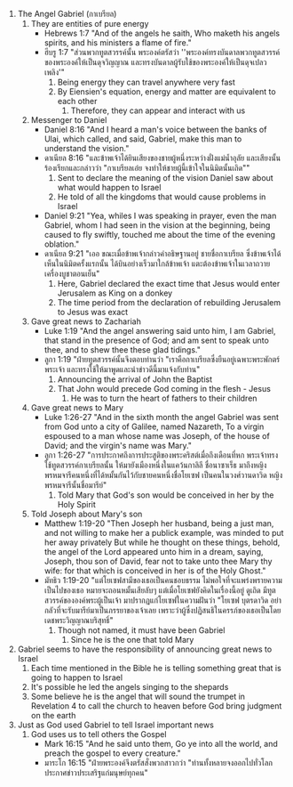 1. The Angel Gabriel (กาเบรียล)
	1. They are entities of pure energy
		- Hebrews 1:7 "And of the angels he saith, Who maketh his angels spirits, and his ministers a flame of fire."
		- ฮีบรู 1:7 "ส่วนพวกทูตสวรรค์นั้น พระองค์ตรัสว่า ''พระองค์ทรงบันดาลพวกทูตสวรรค์ของพระองค์ให้เป็นดุจวิญญาณ และทรงบันดาลผู้รับใช้ของพระองค์ให้เป็นดุจเปลวเพลิง'"
			1. Being energy they can travel anywhere very fast
			2. By Eiensien's equation, energy and matter are equivalent to each other
				1. Therefore, they can appear and interact with us
	2. Messenger to Daniel
		- Daniel 8:16 "And I heard a man's voice between the banks of Ulai, which called, and said, Gabriel, make this man to understand the vision."
		- ดาเนียล 8:16 "และข้าพเจ้าได้ยินเสียงของชายผู้หนึ่งระหว่างฝั่งแม่น้ำอุลัย และเสียงนั้นร้องเรียกและกล่าวว่า "กาเบรียลเอ๋ย จงทำให้ชายผู้นี้เข้าใจในนิมิตนั้นเถิด"" 
			1. Sent to declare the meaning of the vision Daniel saw about what would happen to Israel
			2. He told of all the kingdoms that would cause problems in Israel
		- Daniel 9:21 "Yea, whiles I was speaking in prayer, even the man Gabriel, whom I had seen in the vision at the beginning, being caused to fly swiftly, touched me about the time of the evening oblation."
		- ดาเนียล 9:21 "เออ ขณะเมื่อข้าพเจ้ากล่าวคำอธิษฐานอยู่ ชายชื่อกาเบรียล ซึ่งข้าพเจ้าได้เห็นในนิมิตครั้งแรกนั้น ได้บินอย่างเร็วมาใกล้ข้าพเจ้า แตะต้องข้าพเจ้าในเวลาถวายเครื่องบูชาตอนเย็น"
			1. Here, Gabriel declared the exact time that Jesus would enter Jerusalem as King on a donkey
			2. The time period from the declaration of rebuilding Jerusalem to Jesus was exact
	3. Gave great news to Zachariah
		- Luke 1:19 "And the angel answering said unto him, I am Gabriel, that stand in the presence of God; and am sent to speak unto thee, and to shew thee these glad tidings."
		- ลูกา 1:19 "ฝ่ายทูตสวรรค์นั้นจึงตอบท่านว่า "เราคือกาเบรียลซึ่งยืนอยู่เฉพาะพระพักตร์พระเจ้า และทรงใช้ให้มาพูดและนำข่าวดีนี้มาแจ้งกับท่าน"
			1. Announcing the arrival of John the Baptist
			2. That John would precede God coming in the flesh - Jesus
				1. He was to turn the heart of fathers to their children
	4. Gave great news to Mary
		- Luke 1:26-27 "And in the sixth month the angel Gabriel was sent from God unto a city of Galilee, named Nazareth, To a virgin espoused to a man whose name was Joseph, of the house of David; and the virgin's name was Mary."
		- ลูกา 1:26-27 "การประกาศถึงการประสูติของพระคริสต์เมื่อถึงเดือนที่หก พระเจ้าทรงใช้ทูตสวรรค์กาเบรียลนั้น ให้มายังเมืองหนึ่งในแคว้นกาลิลี ชื่อนาซาเร็ธ มาถึงหญิงพรหมจารีคนหนึ่งที่ได้หมั้นกันไว้กับชายคนหนึ่งชื่อโยเซฟ เป็นคนในวงศ์วานดาวิด หญิงพรหมจารีนั้นชื่อมารีย์"
			1. Told Mary that God's son would be conceived in her by the Holy Spirit
	5. Told Joseph about Mary's son
		- Matthew 1:19-20 "Then Joseph her husband, being a just man, and not willing to make her a publick example, was minded to put her away privately But while he thought on these things, behold, the angel of the Lord appeared unto him in a dream, saying, Joseph, thou son of David, fear not to take unto thee Mary thy wife: for that which is conceived in her is of the Holy Ghost."
		- มัทธิว 1:19-20 "แต่โยเซฟสามีของเธอเป็นคนชอบธรรม ไม่พอใจที่จะแพร่งพรายความเป็นไปของเธอ หมายจะถอนหมั้นเสียลับๆ แต่เมื่อโยเซฟยังคิดในเรื่องนี้อยู่ ดูเถิด มีทูตสวรรค์ขององค์พระผู้เป็นเจ้า มาปรากฏแก่โยเซฟในความฝันว่า "โยเซฟ บุตรดาวิด อย่ากลัวที่จะรับมารีย์มาเป็นภรรยาของเจ้าเลย เพราะว่าผู้ซึ่งปฏิสนธิในครรภ์ของเธอเป็นโดยเดชพระวิญญาณบริสุทธิ์"
			1. Though not named, it must have been Gabriel
				1. Since he is the one that told Mary
2. Gabriel seems to have the responsibility of announcing great news to Israel
	1. Each time mentioned in the Bible he is telling something great that is going to happen to Israel
	2. It's possible he led the angels singing to the shepards
	3. Some believe he is the angel that will sound the trumpet in Revelation 4 to call the church to heaven before God bring judgment on the earth
3. Just as God used Gabriel to tell Israel important news
	1. God uses us to tell others the Gospel
		- Mark 16:15 "And he said unto them, Go ye into all the world, and preach the gospel to every creature."
		- มาระโก 16:15 "ฝ่ายพระองค์จึงตรัสสั่งพวกสาวกว่า "ท่านทั้งหลายจงออกไปทั่วโลกประกาศข่าวประเสริฐแก่มนุษย์ทุกคน"